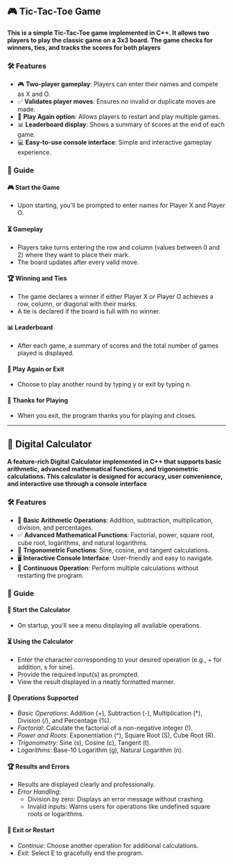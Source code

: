 ## 🎮 Tic-Tac-Toe Game

#### This is a simple Tic-Tac-Toe game implemented in C++. It allows two players to play the classic game on a 3x3 board. The game checks for winners, ties, and tracks the scores for both players

### 🛠 Features

- 🎮 **Two-player gameplay**: Players can enter their names and compete as X and O.
- ✅ **Validates player moves**: Ensures no invalid or duplicate moves are made.
- 🔁 **Play Again option**: Allows players to restart and play multiple games.
- 📊 **Leaderboard display**: Shows a summary of scores at the end of each game.
- 💻 **Easy-to-use console interface**: Simple and interactive gameplay experience.

### 📝 Guide

#### 🎮 Start the Game

- Upon starting, you'll be prompted to enter names for Player X and Player O.

#### ⏳ Gameplay

- Players take turns entering the row and column (values between 0 and 2) where they want to place their mark.
- The board updates after every valid move.

#### 🏆 Winning and Ties

- The game declares a winner if either Player X or Player O achieves a row, column, or diagonal with their marks.
- A tie is declared if the board is full with no winner.

#### 📊 Leaderboard

- After each game, a summary of scores and the total number of games played is displayed.

#### 🔄 Play Again or Exit

- Choose to play another round by typing y or exit by typing n.

#### 🙏 Thanks for Playing

- When you exit, the program thanks you for playing and closes.
------------------------------------------------------------------------------------------------------------------------------------------------



## 🧮 Digital Calculator

#### A feature-rich Digital Calculator implemented in C++ that supports basic arithmetic, advanced mathematical functions, and trigonometric calculations. This calculator is designed for accuracy, user convenience, and interactive use through a console interface

### 🛠 Features

- 🔢 **Basic Arithmetic Operations**: Addition, subtraction, multiplication, division, and percentages.
- ✅ **Advanced Mathematical Functions**: Factorial, power, square root, cube root, logarithms, and natural logarithms.
- 📐 **Trigonometric Functions**: Sine, cosine, and tangent calculations.
- 🖥 **Interactive Console Interface**: User-friendly and easy to navigate.
- 🔄 **Continuous Operation**: Perform multiple calculations without restarting the program.

### 📝 Guide

#### 🏁 Start the Calculator

- On startup, you'll see a menu displaying all available operations.

#### ⏳ Using the Calculator

- Enter the character corresponding to your desired operation (e.g., + for addition, s for sine).
- Provide the required input(s) as prompted.
- View the result displayed in a neatly formatted manner.

#### 🧮 Operations Supported

- *Basic Operations*: Addition (+), Subtraction (-), Multiplication (\*), Division (/), and Percentage (%).
- *Factorial*: Calculate the factorial of a non-negative integer (!).
- *Power and Roots*: Exponentiation (^), Square Root (S), Cube Root (R).
- *Trigonometry*: Sine (s), Cosine (c), Tangent (t).
- *Logarithms*: Base-10 Logarithm (g), Natural Logarithm (n).

#### 🏆 Results and Errors

- Results are displayed clearly and professionally.
- *Error Handling*:
  - Division by zero: Displays an error message without crashing.
  - Invalid inputs: Warns users for operations like undefined square roots or logarithms.

#### 🔄 Exit or Restart

- *Continue*: Choose another operation for additional calculations.
- *Exit*: Select E to gracefully end the program.
